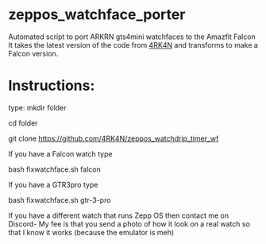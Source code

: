 # zeppos_watchface_porter
Automated script to port ARKRN gts4mini watchfaces to the Amazfit Falcon
It takes the latest version of the code from <a href="https://github.com/4RK4N/zeppos_watchdrip_timer_wf">4RK4N</a> and transforms to make a Falcon version.

# Instructions:
type:
   mkdir folder
   
   cd folder
   
   git clone https://github.com/4RK4N/zeppos_watchdrip_timer_wf

If you have a Falcon watch type

bash fixwatchface.sh falcon

If you have a GTR3pro type

bash fixwatchface.sh gtr-3-pro

If you have a different watch that runs Zepp OS then contact me on Discord- My fee is that you send a photo of how it look on a real watch so that I know it works (because the emulator is meh)
